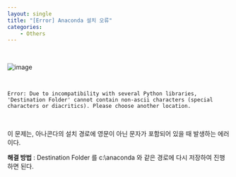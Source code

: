 ```yaml
---
layout: single
title: "[Error] Anaconda 설치 오류"
categories:
    - Others
---
```


<br>

![image](https://user-images.githubusercontent.com/96330958/156972718-bd3d290b-77fd-4c54-992d-c70f36cab371.png)

<br>

```Error: Due to incompatibility with several Python libraries, 'Destination Folder' cannot contain non-ascii characters (special characters or diacritics). Please choose another location.```

<br>

이 문제는, 아나콘다의 설치 경로에 영문이 아닌 문자가 포함되어 있을 때 발생하는 에러이다. 

**해결 방법** : Destination Folder 를 c:\anaconda 와 같은 경로에 다시 저장하여 진행하면 된다.